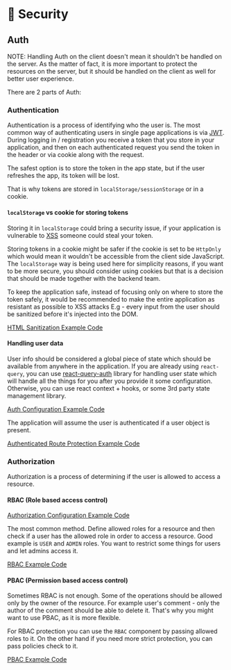 # 🔐 Security

## Auth

NOTE: Handling Auth on the client doesn't mean it shouldn't be handled on the server. As the matter of fact, it is more important to protect the resources on the server, but it should be handled on the client as well for better user experience.

There are 2 parts of Auth:

### Authentication

Authentication is a process of identifying who the user is. The most common way of authenticating users in single page applications is via [JWT](https://jwt.io/). During logging in / registration you receive a token that you store in your application, and then on each authenticated request you send the token in the header or via cookie along with the request.

The safest option is to store the token in the app state, but if the user refreshes the app, its token will be lost.

That is why tokens are stored in `localStorage/sessionStorage` or in a cookie.

#### `localStorage` vs cookie for storing tokens

Storing it in `localStorage` could bring a security issue, if your application is vulnerable to [XSS](https://owasp.org/www-community/attacks/xss/) someone could steal your token.

Storing tokens in a cookie might be safer if the cookie is set to be `HttpOnly` which would mean it wouldn't be accessible from the client side JavaScript. The `localStorage` way is being used here for simplicity reasons, if you want to be more secure, you should consider using cookies but that is a decision that should be made together with the backend team.

To keep the application safe, instead of focusing only on where to store the token safely, it would be recommended to make the entire application as resistant as possible to XSS attacks E.g - every input from the user should be sanitized before it's injected into the DOM.

[HTML Sanitization Example Code](../src/components/Elements/MDPreview/MDPreview.tsx)

#### Handling user data

User info should be considered a global piece of state which should be available from anywhere in the application.
If you are already using `react-query`, you can use [react-query-auth](https://github.com/mdshohelrana/react-query-auth) library for handling user state which will handle all the things for you after you provide it some configuration. Otherwise, you can use react context + hooks, or some 3rd party state management library.

[Auth Configuration Example Code](../src/lib/auth.tsx)

The application will assume the user is authenticated if a user object is present.

[Authenticated Route Protection Example Code](../src/routes/index.tsx)

### Authorization

Authorization is a process of determining if the user is allowed to access a resource.

#### RBAC (Role based access control)

[Authorization Configuration Example Code](../src/lib/authorization.tsx)

The most common method. Define allowed roles for a resource and then check if a user has the allowed role in order to access a resource. Good example is `USER` and `ADMIN` roles. You want to restrict some things for users and let admins access it.

[RBAC Example Code](../src/features/discussions/components/CreateDiscussion.tsx)

#### PBAC (Permission based access control)

Sometimes RBAC is not enough. Some of the operations should be allowed only by the owner of the resource. For example user's comment - only the author of the comment should be able to delete it. That's why you might want to use PBAC, as it is more flexible.

For RBAC protection you can use the `RBAC` component by passing allowed roles to it. On the other hand if you need more strict protection, you can pass policies check to it.

[PBAC Example Code](../src/features/comments/components/CommentsList.tsx)
